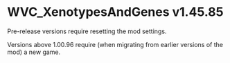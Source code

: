 # WVC_XenotypesAndGenes v1.45.85
 
Pre-release versions require resetting the mod settings.

Versions above 1.00.96 require (when migrating from earlier versions of the mod) a new game.
